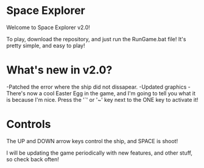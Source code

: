Space Explorer
=============

Welcome to Space Explorer v2.0! 

To play, download the repository, and just run the RunGame.bat file! It's pretty simple, and easy to play!

What's new in v2.0?
=============

-Patched the error where the ship did not dissapear.
-Updated graphics
-There's now a cool Easter Egg in the game, and I'm going to tell you what it is because I'm nice. Press the '`' or '~' key next to the ONE key to activate it!


Controls
=============

The UP and DOWN arrow keys control the ship, and SPACE is shoot! 




I will be updating the game periodically with new features, and other stuff, so check back often!
